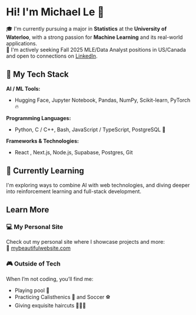 #  Hi! I'm Michael Le 👋

🎓 I'm currently pursuing a major in **Statistics** at the **University of Waterloo**, with a strong passion for **Machine Learning** and its real-world applications. <br>
🔭 I'm actively seeking Fall 2025 MLE/Data Analyst positions in US/Canada and open to connections on [LinkedIn](https://www.linkedin.com/in/michaellehoang/).
## 🚀 My Tech Stack

**AI / ML Tools:**
- Hugging Face, Jupyter Notebook, Pandas, NumPy, Scikit-learn, PyTorch 🔥

**Programming Languages:**
- Python, C / C++, Bash, JavaScript / TypeScript, PostgreSQL 🐘

**Frameworks & Technologies:**
- React , Next.js, Node.js, Supabase, Postgres, Git

## 🌱 Currently Learning
I'm exploring ways to combine AI with web technologies, and diving deeper into reinforcement learning and full-stack development.

## Learn More

### 💻 My Personal Site
Check out my personal site where I showcase projects and more:  
🔗 [mybeautifulwebsite.com](https://michael-le.vercel.app/)

### 🎮 Outside of Tech
When I’m not coding, you’ll find me:
- Playing pool 🎱
- Practicing Calisthenics 💪 and Soccer ⚽
- Giving exquisite haircuts 💇🏻‍♂️



